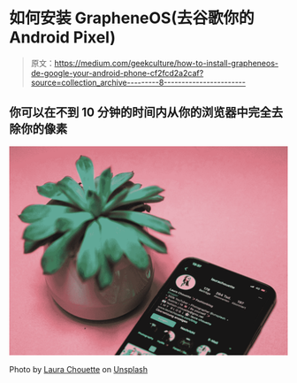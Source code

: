 # 如何安装 GrapheneOS(去谷歌你的 Android Pixel)

> 原文：<https://medium.com/geekculture/how-to-install-grapheneos-de-google-your-android-phone-cf2fcd2a2caf?source=collection_archive---------8----------------------->

## 你可以在不到 10 分钟的时间内从你的浏览器中完全去除你的像素

![](img/c3602b0d2397d229e1fe2dfe0cebdfed.png)

Photo by [Laura Chouette](https://unsplash.com/@laurachouette?utm_source=medium&utm_medium=referral) on [Unsplash](https://unsplash.com?utm_source=medium&utm_medium=referral)